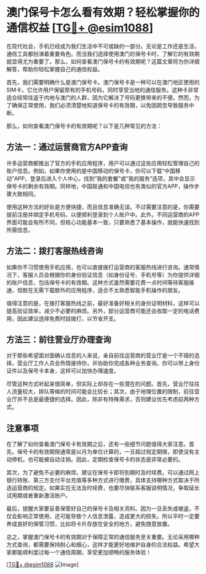 # 澳门保号卡怎么看有效期？轻松掌握你的通信权益 [[TG💪+ @esim1088](https://t.me/s/esim1088)]

在现代社会，手机已经成为我们生活中不可或缺的一部分。无论是工作还是生活，通信工具都扮演着重要角色。而当我们选择使用澳门的保号卡时，了解它的有效期就显得尤为重要了。那么，如何查看澳门保号卡的有效期呢？这篇文章将为你详细解答，帮助你轻松掌握自己的通信权益。

首先，我们需要明确什么是澳门保号卡。澳门保号卡是一种可以在澳门地区使用的SIM卡，它允许用户保留原有的手机号码，同时享受当地的通信服务。这种卡非常适合经常往返于内地与澳门的人群，因为它解决了号码更换带来的不便。然而，为了确保正常使用，我们必须清楚地知道保号卡的有效期，以免因疏忽导致服务中断。

那么，如何查看澳门保号卡的有效期呢？以下是几种常见的方法：

## 方法一：通过运营商官方APP查询

许多运营商都推出了官方的手机应用程序，用户可以通过这些应用轻松管理自己的账户信息。例如，如果你使用的是中国移动的保号卡，你可以下载“中国移动”APP，登录后进入个人中心，找到“我的套餐”或“我的服务”选项，其中会显示保号卡的剩余有效期。同样地，中国联通和中国电信也有类似的官方APP，操作步骤大致相同。

使用这种方法的好处是方便快捷，而且信息准确无误。不过需要注意的是，你需要提前注册并绑定手机号码，以便顺利登录到个人账户中。此外，不同运营商的APP界面可能会有所不同，但核心功能基本一致，只要熟悉了基本操作，就能快速找到所需信息。

## 方法二：拨打客服热线咨询

如果你不习惯使用手机应用，也可以直接拨打运营商的客服热线进行咨询。通常情况下，客服人员会根据你的身份验证信息（如身份证号、手机号等）为你提供详细的账户信息，包括保号卡的有效期。这种方式虽然需要花费一点时间等待客服接通，但胜在无需下载额外的应用程序，适合不太熟悉智能手机操作的朋友。

值得注意的是，在拨打客服热线之前，最好准备好相关的身份证明材料，这样可以提高验证效率，减少不必要的麻烦。另外，部分运营商可能还会收取一定的电话费用，因此建议选择免费时段拨打，以节省开支。

## 方法三：前往营业厅办理查询

对于那些希望面对面确认信息的人来说，亲自前往运营商的营业厅是一个不错的选择。营业厅工作人员会热情接待你，并协助你完成各种业务查询。你可以带上身份证件以及保号卡本身，这样可以加快办理速度。

尽管这种方式听起来很简单，但实际上却存在一些潜在的问题。首先，营业厅往往人流量较大，排队等候的时间可能会比较长；其次，由于地理位置的限制，前往营业厅并不总是最便捷的选择。因此，除非有特殊需求，否则建议优先考虑前两种方式。

## 注意事项

在了解了如何查看澳门保号卡有效期之后，还有一些细节问题值得大家注意。首先，保号卡的有效期限通常是以月为单位计算的，一旦超过规定期限，即使没有主动停机，也可能被自动注销。因此，定期检查保号卡的状态是非常必要的。

其次，为了避免不必要的麻烦，建议在保号卡即将到期时及时续费。可以通过网上银行转账、第三方支付平台充值等多种方式进行缴费，具体支持哪种方式取决于所选运营商的规定。如果实在无法及时续费，也要尽快联系客服说明情况，争取延长试用期或者重新激活账户。

最后，提醒大家要妥善保管好自己的保号卡及相关资料。因为一旦丢失或被盗，不仅会影响正常使用，还可能导致个人信息泄露，造成更大的损失。所以平时一定要养成良好的保管习惯，比如将卡片存放在安全的地方，避免随意放置。

总之，掌握澳门保号卡的有效期对于保障正常的通信服务至关重要。无论采用哪种方式查询，都需要保持耐心和细心，这样才能更好地维护自身的合法权益。希望大家都能顺利度过每一个通信周期，享受更加顺畅的服务体验！

[[TG💪+ @esim1088](https://t.me/s/esim1088) ![Image](https://i.postimg.cc/4NQfJmqS/Snipaste-2025-05-13-00-14-12.png)]